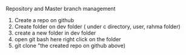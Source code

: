 Repository and Master branch management 

1. Create a repo on github
2. Create folder on dev folder ( under c directory, user, rahma folder) 
3. create a new folder in dev folder
4. open git bash here right click on the folder 
5. git clone "the created repo on github above) 
